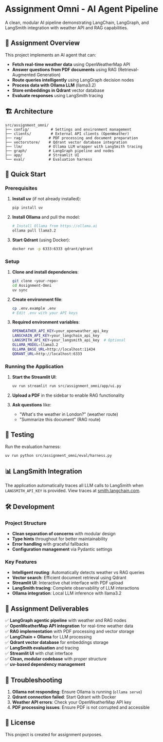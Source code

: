 # Assignment Omni - AI Agent Pipeline

A clean, modular AI pipeline demonstrating LangChain, LangGraph, and LangSmith integration with weather API and RAG capabilities.

## 🎯 Assignment Overview

This project implements an AI agent that can:
- **Fetch real-time weather data** using OpenWeatherMap API
- **Answer questions from PDF documents** using RAG (Retrieval-Augmented Generation)
- **Route queries intelligently** using LangGraph decision nodes
- **Process data with Ollama LLM** (llama3.2)
- **Store embeddings in Qdrant** vector database
- **Evaluate responses** using LangSmith tracing

## 🏗️ Architecture

```
src/assignment_omni/
├── config/          # Settings and environment management
├── clients/         # External API clients (OpenWeather)
├── rag/            # PDF processing and document preparation
├── vectorstore/    # Qdrant vector database integration
├── llm/            # Ollama LLM wrapper with LangSmith tracing
├── graph/          # LangGraph pipeline and nodes
├── app/            # Streamlit UI
└── eval/           # Evaluation harness
```

## 🚀 Quick Start

### Prerequisites

1. **Install uv** (if not already installed):
   ```bash
   pip install uv
   ```

2. **Install Ollama** and pull the model:
   ```bash
   # Install Ollama from https://ollama.ai
   ollama pull llama3.2
   ```

3. **Start Qdrant** (using Docker):
   ```bash
   docker run -p 6333:6333 qdrant/qdrant
   ```

### Setup

1. **Clone and install dependencies**:
   ```bash
   git clone <your-repo>
   cd Assignment-Omni
   uv sync
   ```

2. **Create environment file**:
   ```bash
   cp .env.example .env
   # Edit .env with your API keys
   ```

3. **Required environment variables**:
   ```bash
   OPENWEATHER_API_KEY=your_openweather_api_key
   LANGCHAIN_API_KEY=your_langchain_api_key
   LANGSMITH_API_KEY=your_langsmith_api_key  # Optional
   OLLAMA_MODEL=llama3.2
   OLLAMA_BASE_URL=http://localhost:11434
   QDRANT_URL=http://localhost:6333
   ```

### Running the Application

1. **Start the Streamlit UI**:
   ```bash
   uv run streamlit run src/assignment_omni/app/ui.py
   ```

2. **Upload a PDF** in the sidebar to enable RAG functionality

3. **Ask questions** like:
   - "What's the weather in London?" (weather route)
   - "Summarize this document" (RAG route)

## 🧪 Testing

Run the evaluation harness:
```bash
uv run python src/assignment_omni/eval/harness.py
```

## 📊 LangSmith Integration

The application automatically traces all LLM calls to LangSmith when `LANGSMITH_API_KEY` is provided. View traces at [smith.langchain.com](https://smith.langchain.com).

## 🛠️ Development

### Project Structure

- **Clean separation of concerns** with modular design
- **Type hints** throughout for better maintainability
- **Error handling** with graceful fallbacks
- **Configuration management** via Pydantic settings

### Key Features

- **Intelligent routing**: Automatically detects weather vs RAG queries
- **Vector search**: Efficient document retrieval using Qdrant
- **Streamlit UI**: Interactive chat interface with PDF upload
- **LangSmith tracing**: Complete observability of LLM interactions
- **Ollama integration**: Local LLM inference with llama3.2

## 📝 Assignment Deliverables

✅ **LangGraph agentic pipeline** with weather and RAG nodes  
✅ **OpenWeatherMap API integration** for real-time weather data  
✅ **RAG implementation** with PDF processing and vector storage  
✅ **LangChain + Ollama** for LLM processing  
✅ **Qdrant vector database** for embeddings storage  
✅ **LangSmith evaluation** and tracing  
✅ **Streamlit UI** with chat interface  
✅ **Clean, modular codebase** with proper structure  
✅ **uv-based dependency management**  

## 🔧 Troubleshooting

1. **Ollama not responding**: Ensure Ollama is running (`ollama serve`)
2. **Qdrant connection failed**: Start Qdrant with Docker
3. **Weather API errors**: Check your OpenWeatherMap API key
4. **PDF processing issues**: Ensure PDF is not corrupted and accessible

## 📄 License

This project is created for assignment purposes.

